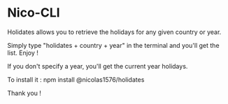 # Nico-CLI

Holidates allows you to retrieve the holidays for any given country or year.

Simply type "holidates + country + year" in the terminal and you'll get the list. Enjoy !

If you don't specify a year, you'll get the current year holidays.

To install it : npm install @nicolas1576/holidates

Thank you !

